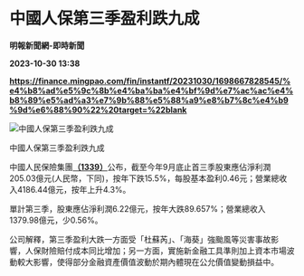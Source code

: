 # 中國人保第三季盈利跌九成
**明報新聞網-即時新聞**

**2023-10-30 13:38**

**https://finance.mingpao.com/fin/instantf/20231030/1698667828545/%e4%b8%ad%e5%9c%8b%e4%ba%ba%e4%bf%9d%e7%ac%ac%e4%b8%89%e5%ad%a3%e7%9b%88%e5%88%a9%e8%b7%8c%e4%b9%9d%e6%88%90%22%20target=%22blank**

![中國人保第三季盈利跌九成](https://fs.mingpao.com/fin/20231030/s00010/04da94b3e69b89872d0b04abc5aef4a9.jpg)

中國人保第三季盈利跌九成

中國人民保險集團[**（1339）**](https://finance.mingpao.com/fin/instantf/20231030/1698667828545/stock1.php?code=1339)公布，截至今年9月底止首三季股東應佔淨利潤205.03億元(人民幣，下同)，按年下跌15.5%，每股基本盈利0.46元；營業總收入4186.44億元，按年上升4.3%。

單計第三季，股東應佔淨利潤6.22億元，按年大跌89.657%；營業總收入1379.98億元，少0.56%。

公司解釋，第三季盈利大跌一方面受「杜蘇芮」、「海葵」強颱風等災害事故影 響，人保財險賠付成本同比增加；另一方面，實施新金融工具準則加上資本市場波動較大影響，使得部分金融資產價值波動於期內體現在公允價值變動損益中。